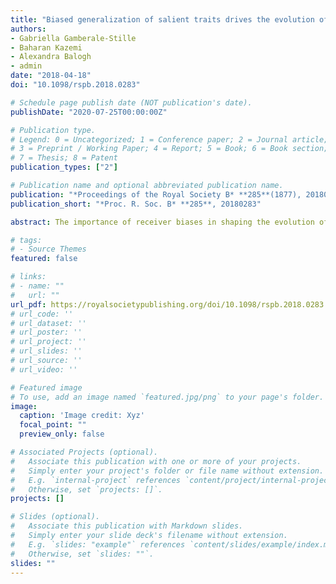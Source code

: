 ```yaml
---
title: "Biased generalization of salient traits drives the evolution of warning signals"
authors:
- Gabriella Gamberale-Stille
- Baharan Kazemi
- Alexandra Balogh
- admin
date: "2018-04-18"
doi: "10.1098/rspb.2018.0283"

# Schedule page publish date (NOT publication's date).
publishDate: "2020-07-25T00:00:00Z"

# Publication type.
# Legend: 0 = Uncategorized; 1 = Conference paper; 2 = Journal article;
# 3 = Preprint / Working Paper; 4 = Report; 5 = Book; 6 = Book section;
# 7 = Thesis; 8 = Patent
publication_types: ["2"]

# Publication name and optional abbreviated publication name.
publication: "*Proceedings of the Royal Society B* **285**(1877), 20180283"
publication_short: "*Proc. R. Soc. B* **285**, 20180283"

abstract: The importance of receiver biases in shaping the evolution of many signalling systems is widely acknowledged. Here, we show that receiver bias can explain which traits evolve to become warning signals. For warning coloration, a generalization bias for a signalling trait can result from predators learning to discriminate unprofitable from profitable prey. However, because the colour patterns of prey are complex traits with multiple components, it is crucial to understand which of the many aspects of prey appearance evolve into signals. We provide experimental evidence that the more salient differences in prey traits give rise to greater generalization bias, corresponding to stronger selection towards trait exaggeration. Our results are based on experiments with domestic chickens as predators in a Skinner-box-like setting, and imply that the difference in appearance between profitable and unprofitable prey that is most rapidly learnt produces the greatest generalization bias. As a consequence, certain salient traits of unprofitable prey are selected towards exaggeration to even higher salience, driving the evolution of warning coloration. This general idea may also help to explain the evolution of many other striking signalling traits found in nature.

# tags:
# - Source Themes
featured: false

# links:
# - name: ""
#   url: ""
url_pdf: https://royalsocietypublishing.org/doi/10.1098/rspb.2018.0283
# url_code: ''
# url_dataset: ''
# url_poster: ''
# url_project: ''
# url_slides: ''
# url_source: ''
# url_video: ''

# Featured image
# To use, add an image named `featured.jpg/png` to your page's folder.
image:
  caption: 'Image credit: Xyz'
  focal_point: ""
  preview_only: false

# Associated Projects (optional).
#   Associate this publication with one or more of your projects.
#   Simply enter your project's folder or file name without extension.
#   E.g. `internal-project` references `content/project/internal-project/index.md`.
#   Otherwise, set `projects: []`.
projects: []

# Slides (optional).
#   Associate this publication with Markdown slides.
#   Simply enter your slide deck's filename without extension.
#   E.g. `slides: "example"` references `content/slides/example/index.md`.
#   Otherwise, set `slides: ""`.
slides: ""
---
```

